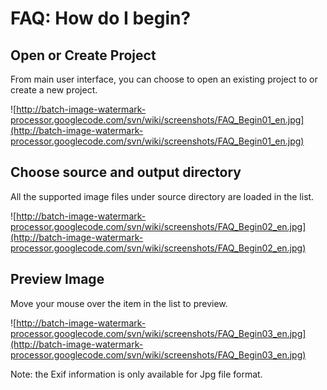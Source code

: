 # FAQ: How do I begin? #
## Open or Create Project ##
From main user interface, you can choose to open an existing project to or create a new project.

![http://batch-image-watermark-processor.googlecode.com/svn/wiki/screenshots/FAQ_Begin01_en.jpg](http://batch-image-watermark-processor.googlecode.com/svn/wiki/screenshots/FAQ_Begin01_en.jpg)

## Choose source and output directory ##
All the supported image files under source directory are loaded in the list.

![http://batch-image-watermark-processor.googlecode.com/svn/wiki/screenshots/FAQ_Begin02_en.jpg](http://batch-image-watermark-processor.googlecode.com/svn/wiki/screenshots/FAQ_Begin02_en.jpg)

## Preview Image ##
Move your mouse over the item in the list to preview.

![http://batch-image-watermark-processor.googlecode.com/svn/wiki/screenshots/FAQ_Begin03_en.jpg](http://batch-image-watermark-processor.googlecode.com/svn/wiki/screenshots/FAQ_Begin03_en.jpg)

Note: the Exif information is only available for Jpg file format.